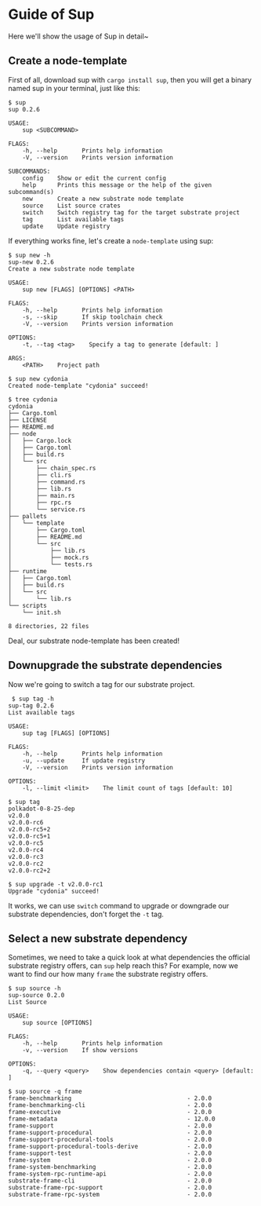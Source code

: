 # Guide of Sup

Here we'll show the usage of Sup in detail~

## Create a node-template

First of all, download sup with `cargo install sup`, then you will get a binary
named sup in your terminal, just like this:

```text
$ sup
sup 0.2.6

USAGE:
    sup <SUBCOMMAND>

FLAGS:
    -h, --help       Prints help information
    -V, --version    Prints version information

SUBCOMMANDS:
    config    Show or edit the current config
    help      Prints this message or the help of the given subcommand(s)
    new       Create a new substrate node template
    source    List source crates
    switch    Switch registry tag for the target substrate project
    tag       List available tags
    update    Update registry
```

If everything works fine, let's create a `node-template` using sup:

```
$ sup new -h
sup-new 0.2.6
Create a new substrate node template

USAGE:
    sup new [FLAGS] [OPTIONS] <PATH>

FLAGS:
    -h, --help       Prints help information
    -s, --skip       If skip toolchain check
    -V, --version    Prints version information

OPTIONS:
    -t, --tag <tag>    Specify a tag to generate [default: ]

ARGS:
    <PATH>    Project path
    
$ sup new cydonia
Created node-template "cydonia" succeed!

$ tree cydonia
cydonia
├── Cargo.toml
├── LICENSE
├── README.md
├── node
│   ├── Cargo.lock
│   ├── Cargo.toml
│   ├── build.rs
│   └── src
│       ├── chain_spec.rs
│       ├── cli.rs
│       ├── command.rs
│       ├── lib.rs
│       ├── main.rs
│       ├── rpc.rs
│       └── service.rs
├── pallets
│   └── template
│       ├── Cargo.toml
│       ├── README.md
│       └── src
│           ├── lib.rs
│           ├── mock.rs
│           └── tests.rs
├── runtime
│   ├── Cargo.toml
│   ├── build.rs
│   └── src
│       └── lib.rs
└── scripts
    └── init.sh

8 directories, 22 files
```

Deal, our substrate node-template has been created!


## Downupgrade the substrate dependencies

Now we're going to switch a tag for our substrate project.

```
 $ sup tag -h
sup-tag 0.2.6
List available tags

USAGE:
    sup tag [FLAGS] [OPTIONS]

FLAGS:
    -h, --help       Prints help information
    -u, --update     If update registry
    -V, --version    Prints version information

OPTIONS:
    -l, --limit <limit>    The limit count of tags [default: 10]
    
$ sup tag
polkadot-0-8-25-dep
v2.0.0
v2.0.0-rc6
v2.0.0-rc5+2
v2.0.0-rc5+1
v2.0.0-rc5
v2.0.0-rc4
v2.0.0-rc3
v2.0.0-rc2
v2.0.0-rc2+2

$ sup upgrade -t v2.0.0-rc1
Upgrade "cydonia" succeed!
```

It works, we can use `switch` command to upgrade or downgrade our substrate
dependencies, don't forget the `-t` tag.


## Select a new substrate dependency

Sometimes, we need to take a quick look at what dependencies the official substrate registry
offers, can `sup` help reach this? For example, now we want to find our how many `frame` the
substrate registry offers.

```
$ sup source -h
sup-source 0.2.0
List Source

USAGE:
    sup source [OPTIONS]

FLAGS:
    -h, --help       Prints help information
    -v, --version    If show versions

OPTIONS:
    -q, --query <query>    Show dependencies contain <query> [default: ]

$ sup source -q frame
frame-benchmarking                                 - 2.0.0
frame-benchmarking-cli                             - 2.0.0
frame-executive                                    - 2.0.0
frame-metadata                                     - 12.0.0
frame-support                                      - 2.0.0
frame-support-procedural                           - 2.0.0
frame-support-procedural-tools                     - 2.0.0
frame-support-procedural-tools-derive              - 2.0.0
frame-support-test                                 - 2.0.0
frame-system                                       - 2.0.0
frame-system-benchmarking                          - 2.0.0
frame-system-rpc-runtime-api                       - 2.0.0
substrate-frame-cli                                - 2.0.0
substrate-frame-rpc-support                        - 2.0.0
substrate-frame-rpc-system                         - 2.0.0
```
